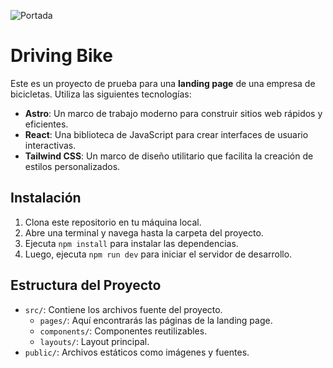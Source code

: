 ![Portada](https://i.ibb.co/sW762Ps/Portada.png)


# Driving Bike

Este es un proyecto de prueba para una **landing page** de una empresa de bicicletas. Utiliza las siguientes tecnologías:

- **Astro**: Un marco de trabajo moderno para construir sitios web rápidos y eficientes.
- **React**: Una biblioteca de JavaScript para crear interfaces de usuario interactivas.
- **Tailwind CSS**: Un marco de diseño utilitario que facilita la creación de estilos personalizados.

## Instalación

1. Clona este repositorio en tu máquina local.
2. Abre una terminal y navega hasta la carpeta del proyecto.
3. Ejecuta `npm install` para instalar las dependencias.
4. Luego, ejecuta `npm run dev` para iniciar el servidor de desarrollo.

## Estructura del Proyecto

- `src/`: Contiene los archivos fuente del proyecto.
  - `pages/`: Aquí encontrarás las páginas de la landing page.
  - `components/`: Componentes reutilizables.
  - `layouts/`: Layout principal.
- `public/`: Archivos estáticos como imágenes y fuentes.
